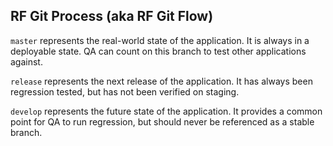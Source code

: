 ## RF Git Process (aka RF Git Flow)

`master` represents the real-world state of the application. It is always in a deployable state. QA can count on this branch to test other applications against.

`release` represents the next release of the application. It has always been regression tested, but has not been verified on staging.

`develop` represents the future state of the application. It provides a common point for QA to run regression, but should never be referenced as a stable branch.
